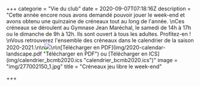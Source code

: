 +++
categorie = "Vie du club"
date = 2020-09-07T07:18:16Z
description = "Cette année encore nous avons demandé pouvoir jouer le week-end et avons obtenu une quinzaine de créneaux tout au long de l'année.   \nCes créneaux se déroulent au Gymnase Jean Maréchal, le samedi de 14h à 17h ou le dimanche de 9h à 12h. Ils sont ouvert à tous les adultes. Profitez-en !  \nVous retrouverez l'ensemble des créneaux dans le calendrier de la saison 2020-2021.\n\n![](img/2020-calendar-landscape.png)\n\n[Télécharger en PDF](img/2020-calendar-landscape.pdf \"Télécharger en PDF\") ou  [Télécharger en ICS](img/calendrier_bcmb2020.ics \"calendrier_bcmb2020.ics\")"
image = "img/277002150_1.jpg"
title = "Créneaux jeu libre le week-end"

+++
